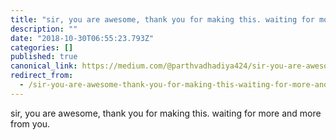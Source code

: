 ```yaml
---
title: "sir, you are awesome, thank you for making this. waiting for more and more from you."
description: ""
date: "2018-10-30T06:55:23.793Z"
categories: []
published: true
canonical_link: https://medium.com/@parthvadhadiya424/sir-you-are-awesome-thank-you-for-making-this-waiting-for-more-and-more-from-you-c7d2fb63303
redirect_from:
  - /sir-you-are-awesome-thank-you-for-making-this-waiting-for-more-and-more-from-you-c7d2fb63303
---
```


sir, you are awesome, thank you for making this. waiting for more and more from you.
